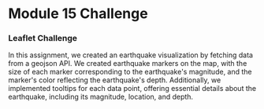 # Module 15 Challenge 

### Leaflet Challenge

In this assignment, we created an earthquake visualization by fetching data from a geojson API. We created earthquake markers on the map, with the size of each marker corresponding to the earthquake's magnitude, and the marker's color reflecting the earthquake's depth. Additionally, we implemented tooltips for each data point, offering essential details about the earthquake, including its magnitude, location, and depth.
